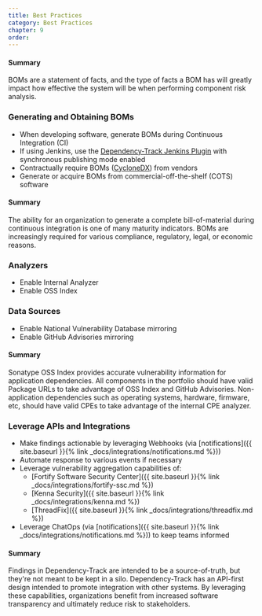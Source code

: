 ```yaml
---
title: Best Practices
category: Best Practices
chapter: 9
order:
---
```


#### Summary
BOMs are a statement of facts, and the type of facts a BOM has will greatly impact
how effective the system will be when performing component risk analysis.

### Generating and Obtaining BOMs
* When developing software, generate BOMs during Continuous Integration (CI)
* If using Jenkins, use the [Dependency-Track Jenkins Plugin](https://plugins.jenkins.io/dependency-track/) with synchronous publishing mode enabled
* Contractually require BOMs ([CycloneDX](https://cyclonedx.org)) from vendors
* Generate or acquire BOMs from commercial-off-the-shelf (COTS) software

#### Summary
The ability for an organization to generate a complete bill-of-material during continuous
integration is one of many maturity indicators. BOMs are increasingly required for various
compliance, regulatory, legal, or economic reasons.

### Analyzers
* Enable Internal Analyzer
* Enable OSS Index

### Data Sources
* Enable National Vulnerability Database mirroring
* Enable GitHub Advisories mirroring

#### Summary
Sonatype OSS Index provides accurate vulnerability information for application dependencies.
All components in the portfolio should have valid Package URLs to take advantage of OSS Index and GitHub Advisories.
Non-application dependencies such as operating systems, hardware, firmware, etc, should have valid CPEs to
take advantage of the internal CPE analyzer.

### Leverage APIs and Integrations
* Make findings actionable by leveraging Webhooks (via [notifications]({{ site.baseurl }}{% link _docs/integrations/notifications.md %}))
* Automate response to various events if necessary
* Leverage vulnerability aggregation capabilities of:
    * [Fortify Software Security Center]({{ site.baseurl }}{% link _docs/integrations/fortify-ssc.md %})
    * [Kenna Security]({{ site.baseurl }}{% link _docs/integrations/kenna.md %})
    * [ThreadFix]({{ site.baseurl }}{% link _docs/integrations/threadfix.md %})
* Leverage ChatOps (via [notifications]({{ site.baseurl }}{% link _docs/integrations/notifications.md %})) to keep teams informed

#### Summary
Findings in Dependency-Track are intended to be a source-of-truth, but they're not meant to be kept
in a silo. Dependency-Track has an API-first design intended to promote integration with other systems.
By leveraging these capabilities, organizations benefit from increased software transparency and ultimately
reduce risk to stakeholders.
